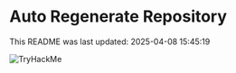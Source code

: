 # Auto Regenerate Repository

This README was last updated: 2025-04-08 15:45:19

 ![TryHackMe](https://tryhackme.com/badge/533634)